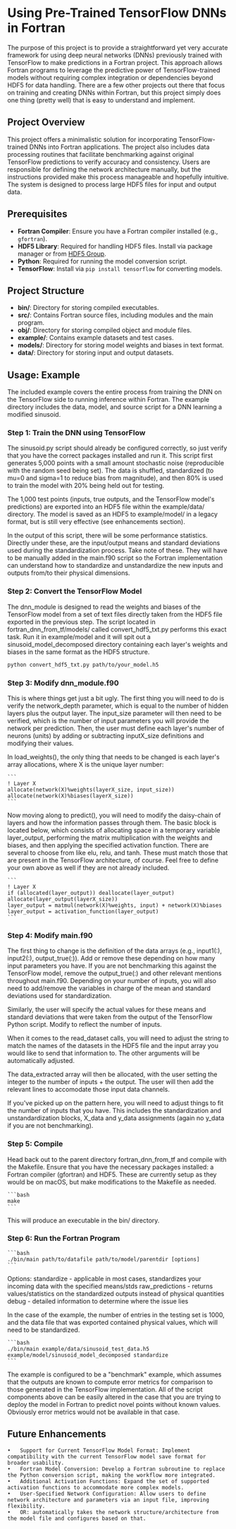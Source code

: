 # Using Pre-Trained TensorFlow DNNs in Fortran

The purpose of this project is to provide a straightforward yet very accurate framework for using deep neural networks (DNNs) previously trained with TensorFlow to make predictions in a Fortran project. This approach allows Fortran programs to leverage the predictive power of TensorFlow-trained models without requiring complex integration or dependencies beyond HDF5 for data handling. There are a few other projects out there that focus on training and creating DNNs within Fortran, but this project simply does one thing (pretty well) that is easy to understand and implement.

## Project Overview

This project offers a minimalistic solution for incorporating TensorFlow-trained DNNs into Fortran applications. The project also includes data processing routines that facilitate benchmarking against original TensorFlow predictions to verify accuracy and consistency. Users are responsible for defining the network architecture manually, but the instructions provided make this process manageable and hopefully intuitive. The system is designed to process large HDF5 files for input and output data.

## Prerequisites

- **Fortran Compiler**: Ensure you have a Fortran compiler installed (e.g., `gfortran`).
- **HDF5 Library**: Required for handling HDF5 files. Install via package manager or from [HDF5 Group](https://www.hdfgroup.org/downloads/hdf5/).
- **Python**: Required for running the model conversion script.
- **TensorFlow**: Install via `pip install tensorflow` for converting models.

## Project Structure

- **bin/**: Directory for storing compiled executables.
- **src/**: Contains Fortran source files, including modules and the main program.
- **obj/**: Directory for storing compiled object and module files.
- **example/**: Contains example datasets and test cases.
- **models/**: Directory for storing model weights and biases in text format.
- **data/**: Directory for storing input and output datasets.

## Usage: Example

The included example covers the entire process from training the DNN on the TensorFlow side to running inference within Fortran. The example directory includes the data, model, and source script for a DNN learning a modified sinusoid.

### Step 1: Train the DNN using TensorFlow

The sinusoid.py script should already be configured correctly, so just verify that you have the correct packages installed and run it. This script first generates 5,000 points with a small amount stochastic noise (reproducible with the random seed being set). The data is shuffled, standardized (to mu=0 and sigma=1 to reduce bias from magnitude), and then 80% is used to train the model with 20% being held out for testing. 

The 1,000 test points (inputs, true outputs, and the TensorFlow model's predictions) are exported into an HDF5 file within the example/data/ directory. The model is saved as an HDF5 to example/model/ in a legacy format, but is still very effective (see enhancements section).

In the output of this script, there will be some performance statistics. Directly under these, are the input/output means and standard deviations used during the standardization process. Take note of these. They will have to be manually added in the main.f90 script so the Fortran implementation can understand how to standardize and unstandardize the new inputs and outputs from/to their physical dimensions.

### Step 2: Convert the TensorFlow Model

The dnn_module is designed to read the weights and biases of the TensorFlow model from a set of text files directly taken from the HDF5 file exported in the previous step. The script located in fortran_dnn_from_tf/models/ called convert_hdf5_txt.py performs this exact task. Run it in example/model and it will spit out a sinusoid_model_decomposed directory containing each layer's weights and biases in the same format as the HDF5 structure.

   ```bash
   python convert_hdf5_txt.py path/to/your_model.h5
   ```

### Step 3: Modify dnn_module.f90

This is where things get just a bit ugly. The first thing you will need to do is verify the network_depth parameter, which is equal to the number of hidden layers plus the output layer. The input_size parameter will then need to be verified, which is the number of input parameters you will provide the network per prediction. Then, the user must define each layer's number of neurons (units) by adding or subtracting inputX_size definitions and modifying their values.

In load_weights(), the only thing that needs to be changed is each layer's array allocations, where X is the unique layer number:

    ```
    ! Layer X
    allocate(network(X)%weights(layerX_size, input_size))
    allocate(network(X)%biases(layerX_size))
    ```

Now moving along to predict(), you will need to modify the daisy-chain of layers and how the information passes through them. The basic block is located below, which consists of allocating space in a temporary variable layer_output, performing the matrix multiplication with the weights and biases, and then applying the specified activation function. There are several to choose from like elu, relu, and tanh. These must match those that are present in the TensorFlow architecture, of course. Feel free to define your own above as well if they are not already included.

    ```
    ! Layer X
    if (allocated(layer_output)) deallocate(layer_output)
    allocate(layer_output(layerX_size))
    layer_output = matmul(network(X)%weights, input) + network(X)%biases
    layer_output = activation_function(layer_output)
    ```

### Step 4: Modify main.f90

The first thing to change is the definition of the data arrays (e.g., input1(:), input2(:), output_true(:)). Add or remove these depending on how many input parameters you have. If you are not benchmarking this against the TensorFlow model, remove the output_true(:) and other relevant mentions throughout main.f90. Depending on your number of inputs, you will also need to add/remove the variables in charge of the mean and standard deviations used for standardization.

Similarly, the user will specify the actual values for these means and standard deviations that were taken from the output of the TensorFlow Python script. Modify to reflect the number of inputs.

When it comes to the read_dataset calls, you will need to adjust the string to match the names of the datasets in the HDF5 file and the input array you would like to send that information to. The other arguments will be automatically adjusted.

The data_extracted array will then be allocated, with the user setting the integer to the number of inputs + the output. The user will then add the relevant lines to accomodate those input data channels.

If you've picked up on the pattern here, you will need to adjust things to fit the number of inputs that you have. This includes the standardization and unstandardization blocks, X_data and y_data assignments (again no y_data if you are not benchmarking).

### Step 5: Compile

Head back out to the parent directory fortran_dnn_from_tf and compile with the Makefile. Ensure that you have the necessary packages installed: a Fortran compiler (gfortran) and HDF5. These are currently setup as they would be on macOS, but make modifications to the Makefile as needed.

    ```bash
    make
    ```

This will produce an executable in the bin/ directory.

### Step 6: Run the Fortran Program

    ```bash
    ./bin/main path/to/datafile path/to/model/parentdir [options]
    ```

Options:
standardize - applicable in most cases, standardizes your incoming data with the specified means/stds
raw_predictions - returns values/statistics on the standardized outputs instead of physical quantities
debug - detailed information to determine where the issue lies

In the case of the example, the number of entries in the testing set is 1000, and the data file that was exported contained physical values, which will need to be standardized.

    ```bash
    ./bin/main example/data/sinusoid_test_data.h5 example/model/sinusoid_model_decomposed standardize
    ```

The example is configured to be a "benchmark" example, which assumes that the outputs are known to compute error metrics for comparison to those generated in the TensorFlow implementation. All of the script components above can be easily altered in the case that you are trying to deploy the model in Fortran to predict novel points without known values. Obviously error metrics would not be available in that case.


## Future Enhancements

	•	Support for Current TensorFlow Model Format: Implement compatibility with the current TensorFlow model save format for broader usability.
	•	Fortran Model Conversion: Develop a Fortran subroutine to replace the Python conversion script, making the workflow more integrated.
	•	Additional Activation Functions: Expand the set of supported activation functions to accommodate more complex models.
	•	User-Specified Network Configuration: Allow users to define network architecture and parameters via an input file, improving flexibility.
	•	OR: automatically takes the network structure/architecture from the model file and configures based on that.
